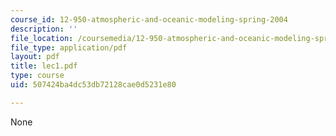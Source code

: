 ```yaml
---
course_id: 12-950-atmospheric-and-oceanic-modeling-spring-2004
description: ''
file_location: /coursemedia/12-950-atmospheric-and-oceanic-modeling-spring-2004/507424ba4dc53db72128cae0d5231e80_lec1.pdf
file_type: application/pdf
layout: pdf
title: lec1.pdf
type: course
uid: 507424ba4dc53db72128cae0d5231e80

---
```

None